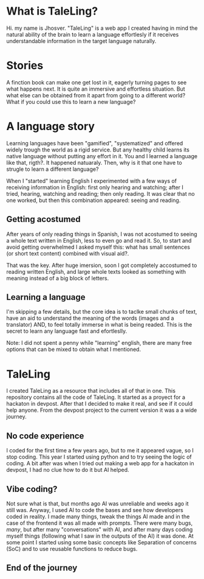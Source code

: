 # What is TaleLing?
Hi. my name is Jhosver. "TaleLing" is a web app I created having in mind the natural ability of the brain to learn a language effortlesly
if it receives understandable information in the target language naturally.

# Stories
A finction book can make one get lost in it, eagerly turning pages to see what happens next. It is quite an immersive and effortless situation. 
But what else can be obtained from it apart from going to a different world? What if you could use this to learn a new language? 

# A language story
Learning languages have been "gamified", "systematized" and offered widely trough the world as a rigid service. But any healthy child 
learns its native language without putting any effort in it. You and I learned a language like that, rigth?. It happened natuaraly. 
Then, why is it that one have to strugle to learn a different language? 

When I "started" learning English I experimented with a few ways
of receiving information in English: first only hearing and watching; after I tried, hearing, watching and reading; then only reading. 
It was clear that no one worked, but then this combination appeared: seeing and reading.

## Getting acostumed
After years of only reading things in Spanish, I was not acostumed to seeing a whole text written in English, less to even go and read it. So, to
start and avoid getting overwhelmed I asked myself this: what has small sentences (or short text content) combined with visual aid?.

That was the key. After huge imersion, soon I got completely accostumed to reading written English, and large whole texts looked as something with 
meaning instead of a big block of letters. 

## Learning a language

I'm skipping a few details, but the core idea is to taclke small chunks of text, have an aid to understand the meaning of the words (images
and a translator) AND, to feel totally immerse in what is being readed. This is the secret to learn any language fast and efortleslly.

Note: I did not spent a penny while "learning" english, there are many free options that can be mixed to obtain what I mentioned. 

# TaleLing

I created TaleLing as a resource that includes all of that in one. This repository contains all the code of TaleLing. It started as a proyect for a
hackaton in devpost. After that I decided to make it real, and see if it could help anyone. From the devpost project to the current version it was a 
a wide journey. 

## No code experience
I coded for the first time a few years ago, but to me it appeared vague, so I stop coding. This year I started using python and to try seeing the logic
of coding. A bit after was when I tried out making a web app for a hackaton in devpost, I had no clue how to do it but AI helped. 

## Vibe coding? 
Not sure what is that, but months ago AI was unreliable and weeks ago it still was. Anyway, I used AI to code the bases and see how developers coded
in reality. I made many things, tweak the things AI made and in the case of the frontend it was all made with prompts. There were
many bugs, *many*, but after many "conversations" with AI, and after many days coding myself things (following what I saw in the outputs of the AI)
it was done. At some point I started using some basic concepts like Separation of concerns (SoC) and to use reusable functions to reduce bugs. 

## End of the journey 


